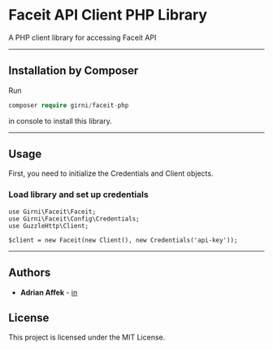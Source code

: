 # Faceit API Client PHP Library

A PHP client library for accessing Faceit API

---
## Installation by Composer
Run
```php   
composer require girni/faceit-php
``` 
in console to install this library.

---

## Usage

First, you need to initialize the Credentials and Client objects.

### Load library and set up credentials

```
use Girni\Faceit\Faceit;
use Girni\Faceit\Config\Credentials;
use GuzzleHttp\Client;

$client = new Faceit(new Client(), new Credentials('api-key'));
```

---


## Authors

* **Adrian Affek** - [in](https://www.linkedin.com/in/adrian-affek-945900142/)

## License

This project is licensed under the MIT License.